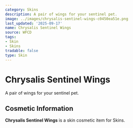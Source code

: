 ```yaml
---
category: Skins
description: A pair of wings for your sentinel pet.
image: ../images/chrysalis-sentinel-wings-c0450ea51e.png
last_updated: '2025-09-17'
name: Chrysalis Sentinel Wings
source: WFCD
tags:
- Skin
- Skins
tradable: false
type: Skin
---
```


# Chrysalis Sentinel Wings

A pair of wings for your sentinel pet.

## Cosmetic Information

**Chrysalis Sentinel Wings** is a skin cosmetic item for Skins.

